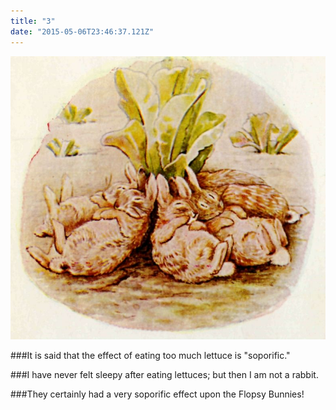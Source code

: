 ```yaml
---
title: "3"
date: "2015-05-06T23:46:37.121Z"
---
```


![a little rabbit](./04.jpg)

###It is said that the effect of eating too much lettuce is "soporific."

###I have never felt sleepy after eating lettuces; but then I am not a rabbit.

###They certainly had a very soporific effect upon the Flopsy Bunnies!